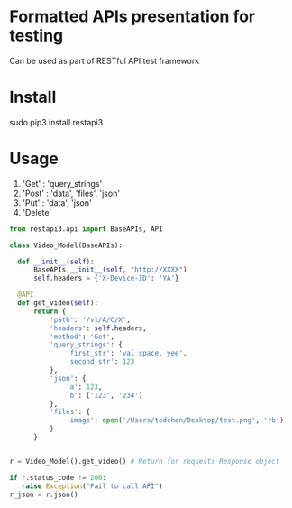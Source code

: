 # Formatted APIs presentation for testing
Can be used as part of RESTful API test framework

# Install
sudo pip3 install restapi3

# Usage
1. 'Get' : 'query_strings'
1. 'Post' : 'data', 'files', 'json'
1. 'Put' : 'data', 'json'
1. 'Delete'

```Python
from restapi3.api import BaseAPIs, API

class Video_Model(BaseAPIs):

  def __init__(self):
      BaseAPIs.__init__(self, "http://XXXX")
      self.headers = {'X-Device-ID': 'YA'}

  @API
  def get_video(self):
      return {
          'path': '/v1/A/C/X',
          'headers': self.headers,
          'method': 'Get',
          'query_strings': {
              'first_str': 'val space, yee',
              'second_str': 123
          },
          'json': {
              'a': 123,
              'b': ['123', '234']
          },
          'files': {
              'image': open('/Users/tedchen/Desktop/test.png', 'rb')
          }
      }


r = Video_Model().get_video() # Return for requests Response object

if r.status_code != 200:
   raise Exception("Fail to call API")
r_json = r.json()
```
